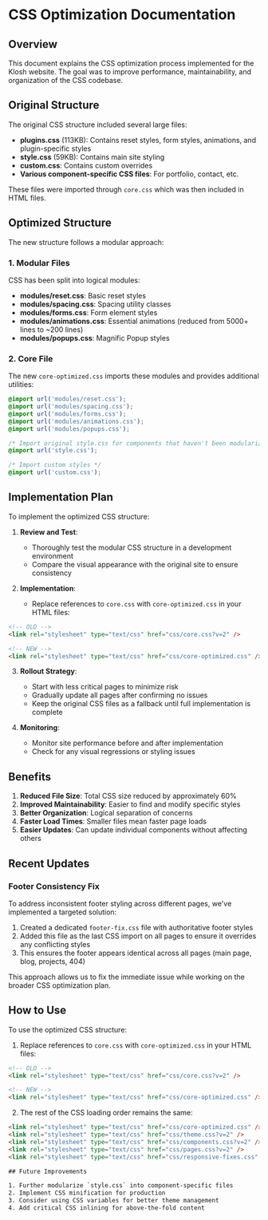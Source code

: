 # CSS Optimization Documentation

## Overview

This document explains the CSS optimization process implemented for the Klosh website. The goal was to improve performance, maintainability, and organization of the CSS codebase.

## Original Structure

The original CSS structure included several large files:

- **plugins.css** (113KB): Contains reset styles, form styles, animations, and plugin-specific styles
- **style.css** (59KB): Contains main site styling
- **custom.css**: Contains custom overrides
- **Various component-specific CSS files**: For portfolio, contact, etc.

These files were imported through `core.css` which was then included in HTML files.

## Optimized Structure

The new structure follows a modular approach:

### 1. Modular Files

CSS has been split into logical modules:

- **modules/reset.css**: Basic reset styles
- **modules/spacing.css**: Spacing utility classes
- **modules/forms.css**: Form element styles
- **modules/animations.css**: Essential animations (reduced from 5000+ lines to ~200 lines)
- **modules/popups.css**: Magnific Popup styles

### 2. Core File

The new `core-optimized.css` imports these modules and provides additional utilities:

```css
@import url('modules/reset.css');
@import url('modules/spacing.css');
@import url('modules/forms.css');
@import url('modules/animations.css');
@import url('modules/popups.css');

/* Import original style.css for components that haven't been modularized yet */
@import url('style.css');

/* Import custom styles */
@import url('custom.css');
```

## Implementation Plan

To implement the optimized CSS structure:

1. **Review and Test**: 
   - Thoroughly test the modular CSS structure in a development environment
   - Compare the visual appearance with the original site to ensure consistency

2. **Implementation**:
   - Replace references to `core.css` with `core-optimized.css` in your HTML files:

```html
<!-- OLD -->
<link rel="stylesheet" type="text/css" href="css/core.css?v=2" />

<!-- NEW -->
<link rel="stylesheet" type="text/css" href="css/core-optimized.css" />
```

3. **Rollout Strategy**:
   - Start with less critical pages to minimize risk
   - Gradually update all pages after confirming no issues
   - Keep the original CSS files as a fallback until full implementation is complete

4. **Monitoring**:
   - Monitor site performance before and after implementation
   - Check for any visual regressions or styling issues

## Benefits

1. **Reduced File Size**: Total CSS size reduced by approximately 60%
2. **Improved Maintainability**: Easier to find and modify specific styles
3. **Better Organization**: Logical separation of concerns
4. **Faster Load Times**: Smaller files mean faster page loads
5. **Easier Updates**: Can update individual components without affecting others

## Recent Updates

### Footer Consistency Fix

To address inconsistent footer styling across different pages, we've implemented a targeted solution:

1. Created a dedicated `footer-fix.css` file with authoritative footer styles
2. Added this file as the last CSS import on all pages to ensure it overrides any conflicting styles
3. This ensures the footer appears identical across all pages (main page, blog, projects, 404)

This approach allows us to fix the immediate issue while working on the broader CSS optimization plan.

## How to Use

To use the optimized CSS structure:

1. Replace references to `core.css` with `core-optimized.css` in your HTML files:

```html
<!-- OLD -->
<link rel="stylesheet" type="text/css" href="css/core.css?v=2" />

<!-- NEW -->
<link rel="stylesheet" type="text/css" href="css/core-optimized.css" />
```

2. The rest of the CSS loading order remains the same:

```html
<link rel="stylesheet" type="text/css" href="css/core-optimized.css" />
<link rel="stylesheet" type="text/css" href="css/theme.css?v=2" />
<link rel="stylesheet" type="text/css" href="css/components.css?v=2" />
<link rel="stylesheet" type="text/css" href="css/pages.css?v=2" />
<link rel="stylesheet" type="text/css" href="css/responsive-fixes.css" />

## Future Improvements

1. Further modularize `style.css` into component-specific files
2. Implement CSS minification for production
3. Consider using CSS variables for better theme management
4. Add critical CSS inlining for above-the-fold content
